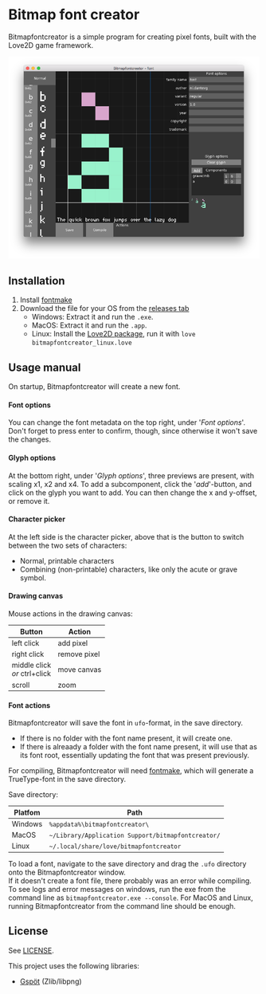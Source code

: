 # Bitmap font creator

Bitmapfontcreator is a simple program for creating pixel fonts,
built with the Love2D game framework.

![screenshot](Screenshots/Combining.png)

## Installation
1. Install [fontmake]
2. Download the file for your OS from the [releases tab]
   - Windows: Extract it and run the `.exe`.
   - MacOS: Extract it and run the `.app`.
   - Linux: Install the [Love2D package], run it with `love bitmapfontcreator_linux.love`

## Usage manual
On startup, Bitmapfontcreator will create a new font.

#### Font options
You can change the font metadata on the top right, under '*Font options*'.
Don't forget to press enter to confirm, though,
since otherwise it won't save the changes.

#### Glyph options
At the bottom right, under '*Glyph options*', three previews are present,
with scaling x1, x2 and x4. To add a subcomponent, click the '*add*'-button,
and click on the glyph you want to add. You can then change the x and y-offset,
or remove it.

#### Character picker
At the left side is the character picker,
above that is the button to switch between the two sets of characters:
- Normal, printable characters
- Combining (non-printable) characters, like only the acute or grave symbol.

#### Drawing canvas
Mouse actions in the drawing canvas:

Button                          | Action
--------------------------------|-----------
left click                      | add pixel
right click                     | remove pixel
middle click<br>*or* ctrl+click | move canvas
scroll                          | zoom

#### Font actions
Bitmapfontcreator will save the font in `ufo`-format, in the save directory.
- If there is no folder with the font name present, it will create one.
- If there is alreaady a folder with the font name present,
it will use that as its font root,
essentially updating the font that was present previously.

For compiling, Bitmapfontcreator will need [fontmake],
which will generate a TrueType-font in the save directory.

Save directory:

Platfom | Path
--------|------
Windows | `%appdata%\bitmapfontcreator\`
MacOS   | `~/Library/Application Support/bitmapfontcreator/`
Linux   | `~/.local/share/love/bitmapfontcreator`

To load a font, navigate to the save directory and drag the `.ufo` directory
onto the Bitmapfontcreator window.  
If it doesn't create a font file, there probably was an error while compiling.
To see logs and error messages on windows, run the exe from the command line
as `bitmapfontcreator.exe --console`.
For MacOS and Linux, running Bitmapfontcreator from the command line
should be enough.

## License
See [LICENSE](LICENSE).

This project uses the following libraries:
- [Gspöt](https://notabug.org/pgimeno/Gspot) (Zlib/libpng)

[fontmake]: https://github.com/googlefonts/fontmake#installation
[releases tab]: https://github.com/Dantevg/bitmapfontcreator/releases
[Love2D package]: https://www.love2d.org/
